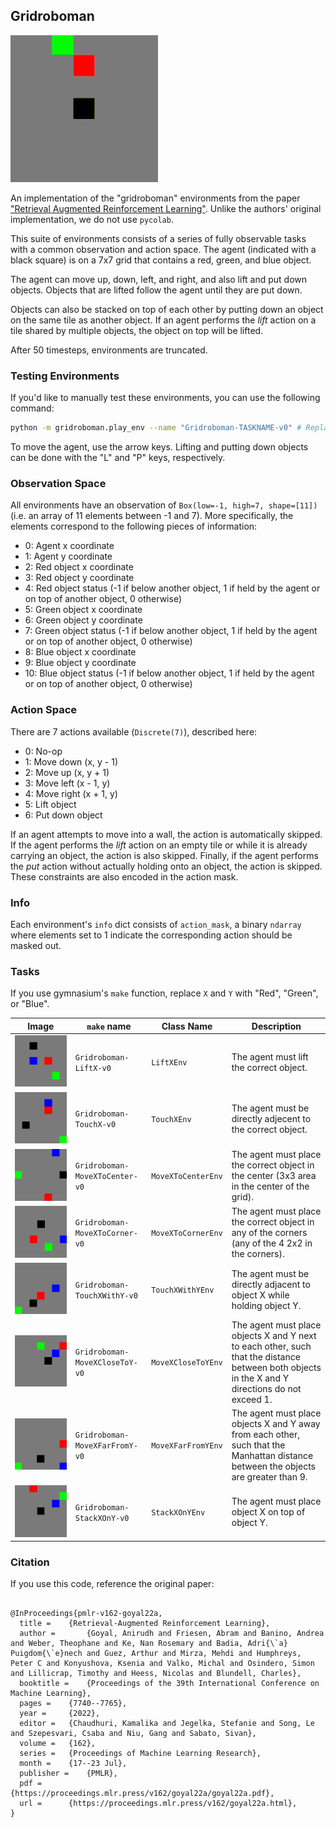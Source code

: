 ## Gridroboman

![main image](./figures/main.gif)

An implementation of the \"gridroboman\" environments from the paper [\"Retrieval Augmented Reinforcement Learning\"](https://proceedings.mlr.press/v162/goyal22a.html).
Unlike the authors' original implementation, we do not use `pycolab`.

This suite of environments consists of a series of fully observable tasks with a common observation and action space. The agent (indicated with a black square) is on a 7x7 grid that contains a red, green, and blue object.

The agent can move up, down, left, and right, and also lift and put down objects. Objects that are lifted follow the agent until they are put down.

Objects can also be stacked on top of each other by putting down an object on the same tile as another object. If an agent performs the _lift_ action on a tile shared by multiple objects, the object on top will be lifted.

After 50 timesteps, environments are truncated.

### Testing Environments

If you'd like to manually test these environments, you can use the following command:

```bash
python -m gridroboman.play_env --name "Gridroboman-TASKNAME-v0" # Replace TASKNAME with the task, e.g. LiftRed
```

To move the agent, use the arrow keys. Lifting and putting down objects can be done with the "L" and "P" keys, respectively.

### Observation Space

All environments have an observation of `Box(low=-1, high=7, shape=[11])` (i.e. an array of 11 elements between -1 and 7). More specifically, the elements correspond to the following pieces of information:

- 0: Agent x coordinate
- 1: Agent y coordinate
- 2: Red object x coordinate
- 3: Red object y coordinate
- 4: Red object status (-1 if below another object, 1 if held by the agent or on top of another object, 0 otherwise)
- 5: Green object x coordinate
- 6: Green object y coordinate
- 7: Green object status (-1 if below another object, 1 if held by the agent or on top of another object, 0 otherwise)
- 8: Blue object x coordinate
- 9: Blue object y coordinate
- 10: Blue object status (-1 if below another object, 1 if held by the agent or on top of another object, 0 otherwise)

### Action Space

There are 7 actions available (`Discrete(7)`), described here:

- 0: No-op
- 1: Move down (x, y - 1)
- 2: Move up (x, y + 1)
- 3: Move left (x - 1, y)
- 4: Move right (x + 1, y)
- 5: Lift object
- 6: Put down object

If an agent attempts to move into a wall, the action is automatically skipped. If the agent performs the _lift_ action on an empty tile or while it is already carrying an object, the action is also skipped. Finally, if the agent performs the _put_ action without actually holding onto an object, the action is skipped. These constraints are also encoded in the action mask.

### Info

Each environment's `info` dict consists of `action_mask`, a binary `ndarray` where elements set to 1 indicate the corresponding action should be masked out.

### Tasks

If you use gymnasium's `make` function, replace `X` and `Y` with "Red", "Green", or "Blue".

| Image                                         | `make` name                    | Class Name         | Description                                                                                                                                     |
| --------------------------------------------- | ------------------------------ | ------------------ | ----------------------------------------------------------------------------------------------------------------------------------------------- |
| ![LiftX](./figures/liftx.gif)                 | `Gridroboman-LiftX-v0`         | `LiftXEnv`         | The agent must lift the correct object.                                                                                                         |
| ![TouchX](./figures/touchx.gif)               | `Gridroboman-TouchX-v0`        | `TouchXEnv`        | The agent must be directly adjecent to the correct object.                                                                                      |
| ![MoveXToCenter](./figures/movextocenter.gif) | `Gridroboman-MoveXToCenter-v0` | `MoveXToCenterEnv` | The agent must place the correct object in the center (3x3 area in the center of the grid).                                                     |
| ![MoveXToCorner](./figures/movextocorner.gif) | `Gridroboman-MoveXToCorner-v0` | `MoveXToCornerEnv` | The agent must place the correct object in any of the corners (any of the 4 2x2 in the corners).                                                |
| ![TouchXWithY](./figures/touchxwithy.gif)     | `Gridroboman-TouchXWithY-v0`   | `TouchXWithYEnv`   | The agent must be directly adjacent to object X while holding object Y.                                                                         |
| ![MoveXCloseToY](./figures/movexclosetoy.gif) | `Gridroboman-MoveXCloseToY-v0` | `MoveXCloseToYEnv` | The agent must place objects X and Y next to each other, such that the distance between both objects in the X and Y directions do not exceed 1. |
| ![MoveXFarFromY](./figures/movexfarfromy.gif) | `Gridroboman-MoveXFarFromY-v0` | `MoveXFarFromYEnv` | The agent must place objects X and Y away from each other, such that the Manhattan distance between the objects are greater than 9.             |
| ![StackXOnY](./figures/stackxony.gif)         | `Gridroboman-StackXOnY-v0`     | `StackXOnYEnv`     | The agent must place object X on top of object Y.                                                                                               |

### Citation

If you use this code, reference the original paper:

```

@InProceedings{pmlr-v162-goyal22a,
  title = 	 {Retrieval-Augmented Reinforcement Learning},
  author =       {Goyal, Anirudh and Friesen, Abram and Banino, Andrea and Weber, Theophane and Ke, Nan Rosemary and Badia, Adri{\`a} Puigdom{\`e}nech and Guez, Arthur and Mirza, Mehdi and Humphreys, Peter C and Konyushova, Ksenia and Valko, Michal and Osindero, Simon and Lillicrap, Timothy and Heess, Nicolas and Blundell, Charles},
  booktitle = 	 {Proceedings of the 39th International Conference on Machine Learning},
  pages = 	 {7740--7765},
  year = 	 {2022},
  editor = 	 {Chaudhuri, Kamalika and Jegelka, Stefanie and Song, Le and Szepesvari, Csaba and Niu, Gang and Sabato, Sivan},
  volume = 	 {162},
  series = 	 {Proceedings of Machine Learning Research},
  month = 	 {17--23 Jul},
  publisher =    {PMLR},
  pdf = 	 {https://proceedings.mlr.press/v162/goyal22a/goyal22a.pdf},
  url = 	 {https://proceedings.mlr.press/v162/goyal22a.html},
}

```

